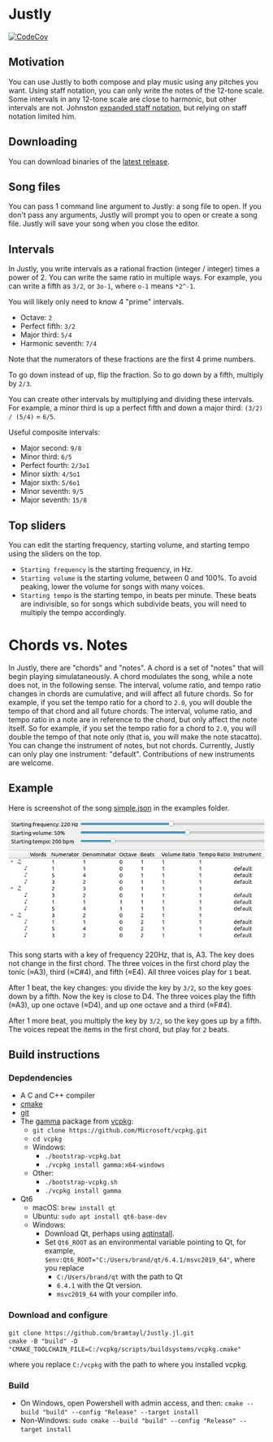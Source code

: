 # Justly

[![CodeCov](https://codecov.io/gh/bramtayl/Justly/branch/master/graph/badge.svg)](https://codecov.io/gh/bramtayl/Justly)

## Motivation

You can use Justly to both compose and play music using any pitches you want.
Using staff notation, you can only write the notes of the 12-tone scale.
Some intervals in any 12-tone scale are close to harmonic, but other intervals are not.
Johnston [expanded staff notation](http://marsbat.space/pdfs/EJItext.pdf), but relying on staff notation limited him.

##  Downloading

You can download binaries of the [latest release](https://github.com/bramtayl/Justly/releases/latest).

## Song files

You can pass 1 command line argument to Justly: a song file to open.
If you don't pass any arguments, Justly will prompt you to open or create a song file.
Justly will save your song when you close the editor.

## Intervals

In Justly, you write intervals as a rational fraction (integer / integer) times a power of 2.
You can write the same ratio in multiple ways.
For example, you can write a fifth as `3/2`, or `3o-1`, where `o-1` means `*2^-1`.

You will likely only need to know 4 "prime" intervals.

- Octave: `2`
- Perfect fifth: `3/2`
- Major third: `5/4`
- Harmonic seventh: `7/4`

Note that the numerators of these fractions are the first 4 prime numbers.

To go down instead of up, flip the fraction.
So to go down by a fifth, multiply by `2/3`.

You can create other intervals by multiplying and dividing these intervals.
For example, a minor third is up a perfect fifth and down a major third: `(3/2) / (5/4)` = `6/5`.

Useful composite intervals:

- Major second: `9/8`
- Minor third: `6/5`
- Perfect fourth: `2/3o1`
- Minor sixth: `4/5o1`
- Major sixth: `5/6o1`
- Minor seventh: `9/5`
- Major seventh: `15/8`

## Top sliders

You can edit the starting frequency, starting volume, and starting tempo using the sliders on the top.

- `Starting frequency` is the starting frequency, in Hz.
- `Starting volume` is the starting volume, between 0 and 100%. To avoid peaking, lower the volume for songs with many voices.
- `Starting tempo` is the starting tempo, in beats per minute. These beats are indivisible, so for songs which subdivide beats, you will need to multiply the tempo accordingly.

# Chords vs. Notes

In Justly, there are "chords" and "notes".
A chord is a set of "notes" that will begin playing simulataneously.
A chord modulates the song, while a note does not, in the following sense.
The interval, volume ratio, and tempo ratio changes in chords are cumulative, and will affect all future chords.
So for example, if you set the tempo ratio for a chord to `2.0`, you will double the tempo of that chord and all future chords.
The interval, volume ratio, and tempo ratio in a note are in reference to the chord, but only affect the note itself.
So for example, if you set the tempo ratio for a chord to `2.0`, you will double the tempo of that note only (that is, you will make the note stacatto).
You can change the instrument of notes, but not chords.
Currently, Justly can only play one instrument: "default".
Contributions of new instruments are welcome.

## Example

Here is screenshot of the song [simple.json](examples/simple.json) in the examples folder.

![Simple](simple.PNG)

This song starts with a key of frequency 220Hz, that is, A3.
The key does not change in the first chord.
The three voices in the first chord play the tonic (≈A3), third (≈C#4), and fifth (≈E4).
All three voices play for `1` beat.

After 1 beat, the key changes: you divide the key by `3/2`, so the key goes down by a fifth.
Now the key is close to D4.
The three voices play the fifth (≈A3), up one octave (≈D4), and up one octave and a third (≈F#4). 

After 1 more beat, you multiply the key by `3/2`, so the key goes up by a fifth. The voices repeat the items in the first chord, but play for `2` beats.

## Build instructions

### Depdendencies

- A C and C++ compiler
- [cmake](https://cmake.org/)
- [git](https://git-scm.com/)
- The [gamma](https://w2.mat.ucsb.edu/gamma/) package from [vcpkg](https://vcpkg.io/en/index.html):
    - `git clone https://github.com/Microsoft/vcpkg.git`
    - `cd vcpkg`
    - Windows:
        - `./bootstrap-vcpkg.bat`
        - `./vcpkg install gamma:x64-windows`
    - Other:
        - `./bootstrap-vcpkg.sh`
        - `./vcpkg install gamma`
- Qt6
    - macOS: `brew install qt`
    - Ubuntu: `sudo apt install qt6-base-dev`
    - Windows: 
        - Download Qt, perhaps using [aqtinstall](https://github.com/miurahr/aqtinstall).
        - Set `Qt6_ROOT` as an environmental variable pointing to Qt, for example, `$env:Qt6_ROOT="C:/Users/brand/qt/6.4.1/msvc2019_64"`, where you replace
            - `C:/Users/brand/qt` with the path to Qt
            - `6.4.1` with the Qt version.
            - `msvc2019_64` with your compiler info.

### Download and configure

```
git clone https://github.com/bramtayl/Justly.jl.git
cmake -B "build" -D "CMAKE_TOOLCHAIN_FILE=C:/vcpkg/scripts/buildsystems/vcpkg.cmake"
```

where you replace `C:/vcpkg` with the path to where you installed vcpkg.

### Build

- On Windows, open Powershell with admin access, and then: `cmake --build "build" --config "Release" --target install`
- Non-Windows: `sudo cmake --build "build" --config "Release" --target install`



